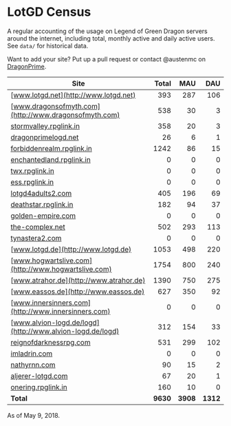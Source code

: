 # LotGD Census
A regular accounting of the usage on Legend of Green Dragon servers around the internet, including total, monthly active and daily active users. See `data/` for historical data.

Want to add your site? Put up a pull request or contact @austenmc on [DragonPrime](http://dragonprime.net).


Site | Total | MAU | DAU
--- | ---:| ---:| ---:
[www.lotgd.net](http://www.lotgd.net)|393|287|106
[www.dragonsofmyth.com](http://www.dragonsofmyth.com)|538|30|3
[stormvalley.rpglink.in](http://stormvalley.rpglink.in)|358|20|3
[dragonprimelogd.net](http://dragonprimelogd.net)|26|6|1
[forbiddenrealm.rpglink.in](http://forbiddenrealm.rpglink.in)|1242|86|15
[enchantedland.rpglink.in](http://enchantedland.rpglink.in)|0|0|0
[twx.rpglink.in](http://twx.rpglink.in)|0|0|0
[ess.rpglink.in](http://ess.rpglink.in)|0|0|0
[lotgd4adults2.com](http://lotgd4adults2.com)|405|196|69
[deathstar.rpglink.in](http://deathstar.rpglink.in)|182|94|37
[golden-empire.com](http://golden-empire.com)|0|0|0
[the-complex.net](http://the-complex.net)|502|293|113
[tynastera2.com](http://tynastera2.com)|0|0|0
[www.lotgd.de](http://www.lotgd.de)|1053|498|220
[www.hogwartslive.com](http://www.hogwartslive.com)|1754|800|240
[www.atrahor.de](http://www.atrahor.de)|1390|750|275
[www.eassos.de](http://www.eassos.de)|627|350|92
[www.innersinners.com](http://www.innersinners.com)|0|0|0
[www.alvion-logd.de/logd](http://www.alvion-logd.de/logd)|312|154|33
[reignofdarknessrpg.com](http://reignofdarknessrpg.com)|531|299|102
[imladrin.com](http://imladrin.com)|0|0|0
[nathyrnn.com](http://nathyrnn.com)|90|15|2
[aljerer-lotgd.com](http://aljerer-lotgd.com)|67|20|1
[onering.rpglink.in](http://onering.rpglink.in)|160|10|0
**Total**|**9630**|**3908**|**1312**

As of May 9, 2018.
